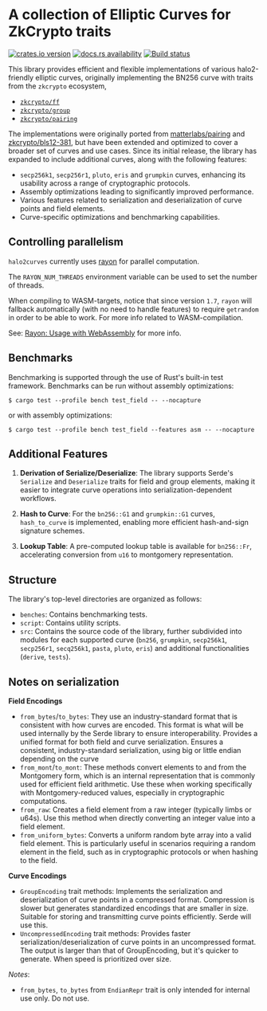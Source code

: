 # A collection of Elliptic Curves for ZkCrypto traits

[![crates.io version](https://img.shields.io/crates/v/halo2curves.svg)](https://crates.io/crates/halo2curves)
[![docs.rs availability](https://img.shields.io/docsrs/halo2curves?label=docs.rs)](https://docs.rs/halo2curves)
[![Build status](https://img.shields.io/github/actions/workflow/status/privacy-scaling-explorations/halo2curves/ci.yml?branch=main)](https://github.com/privacy-scaling-explorations/halo2curves/actions)

This library provides efficient and flexible implementations of various halo2-friendly elliptic curves, originally implementing the BN256 curve with traits from the `zkcrypto` ecosystem,

* [`zkcrypto/ff`](https://github.com/zkcrypto/ff)
* [`zkcrypto/group`](https://github.com/zkcrypto/group)
* [`zkcrypto/pairing`](https://github.com/zkcrypto/pairing)

The implementations were originally ported from [matterlabs/pairing](https://github.com/matter-labs/pairing/tree/master/src/bn256) and [zkcrypto/bls12-381](https://github.com/zkcrypto/bls12_381), but have been extended and optimized to cover a broader set of curves and use cases. Since its initial release, the library has expanded to include additional curves, along with the following features:

* `secp256k1`, `secp256r1`, `pluto`, `eris` and `grumpkin` curves, enhancing its usability across a range of cryptographic protocols.
* Assembly optimizations leading to significantly improved performance.
* Various features related to serialization and deserialization of curve points and field elements.
* Curve-specific optimizations and benchmarking capabilities.

## Controlling parallelism

`halo2curves` currently uses [rayon](https://github.com/rayon-rs/rayon) for parallel
computation. 

The `RAYON_NUM_THREADS` environment variable can be used to set the number of
threads.

When compiling to WASM-targets, notice that since version `1.7`, `rayon` will fallback automatically (with no need to handle features) to require `getrandom` in order to be able to work.
For more info related to WASM-compilation.

See: [Rayon: Usage with WebAssembly](https://github.com/rayon-rs/rayon#usage-with-webassembly) for more info.  

## Benchmarks

Benchmarking is supported through the use of Rust's built-in test framework. Benchmarks can be run without assembly optimizations:

```
$ cargo test --profile bench test_field -- --nocapture
```

or with assembly optimizations:

```
$ cargo test --profile bench test_field --features asm -- --nocapture
```


## Additional Features

1. **Derivation of Serialize/Deserialize**: The library supports Serde's `Serialize` and `Deserialize` traits for field and group elements, making it easier to integrate curve operations into serialization-dependent workflows.

2. **Hash to Curve**: For the `bn256::G1` and `grumpkin::G1` curves, `hash_to_curve` is implemented, enabling more efficient hash-and-sign signature schemes.

3. **Lookup Table**: A pre-computed lookup table is available for `bn256::Fr`, accelerating conversion from `u16` to montgomery representation.

## Structure

The library's top-level directories are organized as follows:

* `benches`: Contains benchmarking tests.
* `script`: Contains utility scripts.
* `src`: Contains the source code of the library, further subdivided into modules for each supported curve (`bn256`, `grumpkin`, `secp256k1`, `secp256r1`, `secq256k1`, `pasta`, `pluto`, `eris`) and additional functionalities (`derive`, `tests`).

## Notes on serialization

**Field Encodings**

- `from_bytes`/`to_bytes`: They use an industry-standard format that is consistent with how curves are encoded. This format is what will be used internally by the Serde library to ensure interoperability. Provides a unified format for both field and curve serialization. Ensures a consistent, industry-standard serialization, using big or little endian depending on the curve
- `from_mont`/`to_mont`: These methods convert elements to and from the Montgomery form, which is an internal representation that is commonly used for efficient field arithmetic. Use these when working specifically with Montgomery-reduced values, especially in cryptographic computations.
- `from_raw`: Creates a field element from a raw integer (typically limbs or u64s). Use this method when directly converting an integer value into a field element.
- `from_uniform_bytes`:  Converts a uniform random byte array into a valid field element. This is particularly useful in scenarios requiring a random element in the field, such as in cryptographic protocols or when hashing to the field.

**Curve Encodings**

- `GroupEncoding` trait methods: Implements the serialization and deserialization of curve points in a compressed format. Compression is slower but generates standardized encodings that are smaller in size. Suitable for storing and transmitting curve points efficiently. Serde will use this.
- `UncompressedEncoding` trait methods: Provides faster serialization/deserialization of curve points in an uncompressed format. The output is larger than that of GroupEncoding, but it's quicker to generate. When speed is prioritized over size.

*Notes*: 
- `from_bytes`, `to_bytes` from `EndianRepr` trait is only intended for internal use only. Do not use.